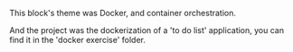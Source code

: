 This block's theme was Docker, and container orchestration.

And the project was the  dockerization of a 'to do list' application, you can find it in the 'docker exercise' folder.